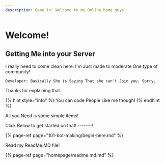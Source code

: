 ```yaml
---
description: Come in! Welcome to my Online home guys!
---
```


# Welcome!

## Getting Me into your Server

I really need to come clean here. I'm Just made to moderate One type of community!

```
Developer: Basically She is Saying That she can't Join you. Sorry.
```

Thanks for explaining that.

{% hint style="info" %}
You can code People Like me though!
{% endhint %}

All you Need is some simple items!

Click Below to get started on that!  -------\

{% page-ref page="101-bot-making/begin-here.md" %}

Read my ReadMe.MD file!

{% page-ref page="homepage/readme.md.md" %}

